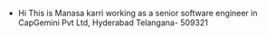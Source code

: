 - Hi This is Manasa karri working as a senior software engineer in CapGemini Pvt Ltd, Hyderabad Telangana- 509321
